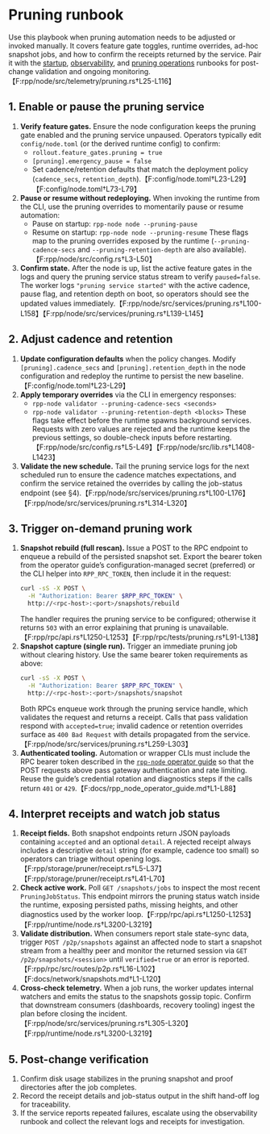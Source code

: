 # Pruning runbook

Use this playbook when pruning automation needs to be adjusted or invoked manually. It covers
feature gate toggles, runtime overrides, ad-hoc snapshot jobs, and how to confirm the receipts
returned by the service. Pair it with the [startup](startup.md),
[observability](observability.md), and [pruning operations](pruning_operations.md) runbooks for
post-change validation and ongoing monitoring.【F:rpp/node/src/telemetry/pruning.rs†L25-L116】

## 1. Enable or pause the pruning service

1. **Verify feature gates.** Ensure the node configuration keeps the pruning gate enabled and the
   pruning service unpaused. Operators typically edit `config/node.toml` (or the derived runtime
   config) to confirm:
   - `rollout.feature_gates.pruning = true`
   - `[pruning].emergency_pause = false`
   - Set cadence/retention defaults that match the deployment policy (`cadence_secs`,
     `retention_depth`).【F:config/node.toml†L23-L29】【F:config/node.toml†L73-L79】
2. **Pause or resume without redeploying.** When invoking the runtime from the CLI, use the
   pruning overrides to momentarily pause or resume automation:
   - Pause on startup: `rpp-node node --pruning-pause`
   - Resume on startup: `rpp-node node --pruning-resume`
   These flags map to the pruning overrides exposed by the runtime (`--pruning-cadence-secs` and
   `--pruning-retention-depth` are also available).【F:rpp/node/src/config.rs†L3-L50】
3. **Confirm state.** After the node is up, list the active feature gates in the logs and query the
   pruning service status stream to verify `paused=false`. The worker logs
   `"pruning service started"` with the active cadence, pause flag, and retention depth on boot, so
   operators should see the updated values immediately.【F:rpp/node/src/services/pruning.rs†L100-L158】【F:rpp/node/src/services/pruning.rs†L139-L145】

## 2. Adjust cadence and retention

1. **Update configuration defaults** when the policy changes. Modify `[pruning].cadence_secs` and
   `[pruning].retention_depth` in the node configuration and redeploy the runtime to persist the
   new baseline.【F:config/node.toml†L23-L29】
2. **Apply temporary overrides** via the CLI in emergency responses:
   - `rpp-node validator --pruning-cadence-secs <seconds>`
   - `rpp-node validator --pruning-retention-depth <blocks>`
   These flags take effect before the runtime spawns background services. Requests with zero values
   are rejected and the runtime keeps the previous settings, so double-check inputs before
   restarting.【F:rpp/node/src/config.rs†L5-L49】【F:rpp/node/src/lib.rs†L1408-L1423】
3. **Validate the new schedule.** Tail the pruning service logs for the next scheduled run to ensure
   the cadence matches expectations, and confirm the service retained the overrides by calling the
   job-status endpoint (see §4).【F:rpp/node/src/services/pruning.rs†L100-L176】【F:rpp/node/src/services/pruning.rs†L314-L320】

## 3. Trigger on-demand pruning work

1. **Snapshot rebuild (full rescan).** Issue a POST to the RPC endpoint to enqueue a rebuild of the
   persisted snapshot set. Export the bearer token from the operator guide’s configuration-managed
   secret (preferred) or the CLI helper into `RPP_RPC_TOKEN`, then include it in the request:
   ```bash
   curl -sS -X POST \
     -H "Authorization: Bearer $RPP_RPC_TOKEN" \
     http://<rpc-host>:<port>/snapshots/rebuild
   ```
   The handler requires the pruning service to be configured; otherwise it returns `503` with an
   error explaining that pruning is unavailable.【F:rpp/rpc/api.rs†L1250-L1253】【F:rpp/rpc/tests/pruning.rs†L91-L138】
2. **Snapshot capture (single run).** Trigger an immediate pruning job without clearing history.
   Use the same bearer token requirements as above:
   ```bash
   curl -sS -X POST \
     -H "Authorization: Bearer $RPP_RPC_TOKEN" \
     http://<rpc-host>:<port>/snapshots/snapshot
   ```
   Both RPCs enqueue work through the pruning service handle, which validates the request and
   returns a receipt. Calls that pass validation respond with `accepted=true`; invalid cadence or
   retention overrides surface as `400 Bad Request` with details propagated from the service.
   【F:rpp/node/src/services/pruning.rs†L259-L303】
3. **Authenticated tooling.** Automation or wrapper CLIs must include the RPC bearer token described
   in the [`rpp-node` operator guide](../rpp_node_operator_guide.md) so that the POST requests above pass
   gateway authentication and rate limiting. Reuse the guide’s credential rotation and diagnostics
   steps if the calls return `401` or `429`.【F:docs/rpp_node_operator_guide.md†L1-L88】

## 4. Interpret receipts and watch job status

1. **Receipt fields.** Both snapshot endpoints return JSON payloads containing `accepted` and an
   optional `detail`. A rejected receipt always includes a descriptive `detail` string (for example,
   cadence too small) so operators can triage without opening logs.【F:rpp/storage/pruner/receipt.rs†L5-L37】【F:rpp/storage/pruner/receipt.rs†L41-L70】
2. **Check active work.** Poll `GET /snapshots/jobs` to inspect the most recent `PruningJobStatus`.
   This endpoint mirrors the pruning status watch inside the runtime, exposing persisted paths,
   missing heights, and other diagnostics used by the worker loop.【F:rpp/rpc/api.rs†L1250-L1253】【F:rpp/runtime/node.rs†L3200-L3219】
3. **Validate distribution.** When consumers report stale state-sync data, trigger `POST /p2p/snapshots`
   against an affected node to start a snapshot stream from a healthy peer and monitor the returned
   session via `GET /p2p/snapshots/<session>` until `verified=true` or an error is reported.【F:rpp/rpc/src/routes/p2p.rs†L16-L102】【F:docs/network/snapshots.md†L1-L120】
4. **Cross-check telemetry.** When a job runs, the worker updates internal watchers and emits the
   status to the snapshots gossip topic. Confirm that downstream consumers (dashboards, recovery
   tooling) ingest the plan before closing the incident.【F:rpp/node/src/services/pruning.rs†L305-L320】【F:rpp/runtime/node.rs†L3200-L3219】

## 5. Post-change verification

1. Confirm disk usage stabilizes in the pruning snapshot and proof directories after the job
   completes.
2. Record the receipt details and job-status output in the shift hand-off log for traceability.
3. If the service reports repeated failures, escalate using the observability runbook and collect the
   relevant logs and receipts for investigation.

